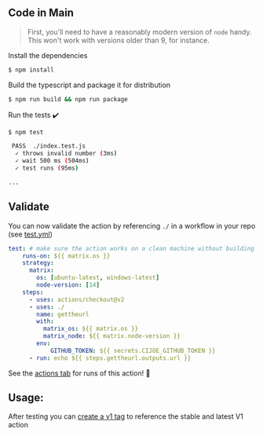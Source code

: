 

## Code in Main

> First, you'll need to have a reasonably modern version of `node` handy. This won't work with versions older than 9, for instance.

Install the dependencies  
```bash
$ npm install
```

Build the typescript and package it for distribution
```bash
$ npm run build && npm run package
```

Run the tests :heavy_check_mark:  
```bash
$ npm test

 PASS  ./index.test.js
  ✓ throws invalid number (3ms)
  ✓ wait 500 ms (504ms)
  ✓ test runs (95ms)

...
```



## Validate

You can now validate the action by referencing `./` in a workflow in your repo (see [test.yml](.github/workflows/test.yml))

```yaml
test: # make sure the action works on a clean machine without building
    runs-on: ${{ matrix.os }}
    strategy:
      matrix:
        os: [ubuntu-latest, windows-latest]
        node-version: [14]
    steps:
      - uses: actions/checkout@v2
      - uses: ./
        name: gettheurl
        with:
          matrix_os: ${{ matrix.os }}
          matrix_node: ${{ matrix.node-version }}
        env:
            GITHUB_TOKEN: ${{ secrets.CIJOE_GITHUB_TOKEN }}
      - run: echo ${{ steps.gettheurl.outputs.url }}
```

See the [actions tab](https://github.com/actions/typescript-action/actions) for runs of this action! :rocket:

## Usage:

After testing you can [create a v1 tag](https://github.com/actions/toolkit/blob/master/docs/action-versioning.md) to reference the stable and latest V1 action
